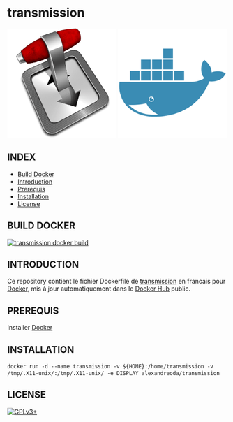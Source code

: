 # transmission

![transmission](https://raw.githubusercontent.com/oda-alexandre/transmission/master/img/logo-transmission.png) ![docker](https://raw.githubusercontent.com/oda-alexandre/transmission/master/img/logo-docker.png)


## INDEX

- [Build Docker](#BUILD)
- [Introduction](#INTRODUCTION)
- [Prerequis](#PREREQUIS)
- [Installation](#INSTALLATION)
- [License](#LICENSE)


## BUILD DOCKER

[![transmission docker build](https://img.shields.io/docker/build/alexandreoda/transmission.svg)](https://hub.docker.com/r/alexandreoda/transmission)


## INTRODUCTION

Ce repository contient le fichier Dockerfile de [transmission](https://transmissionbt.com) en francais pour [Docker](https://www.docker.com), mis à jour automatiquement dans le [Docker Hub](https://hub.docker.com/r/alexandreoda/transmission/) public.


## PREREQUIS

Installer [Docker](https://www.docker.com)


## INSTALLATION

```
docker run -d --name transmission -v ${HOME}:/home/transmission -v /tmp/.X11-unix/:/tmp/.X11-unix/ -e DISPLAY alexandreoda/transmission
```


## LICENSE

[![GPLv3+](http://gplv3.fsf.org/gplv3-127x51.png)](https://github.com/oda-alexandre/transmission/blob/master/LICENSE)
